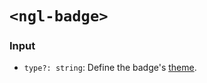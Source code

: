 # `<ngl-badge>`

### Input

  * `type?: string`: Define the badge's [theme](https://www.lightningdesignsystem.com/components/utilities/themes/#color).
